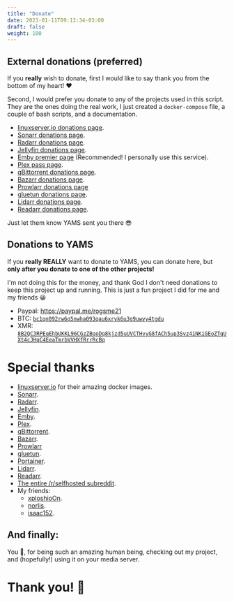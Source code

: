 ```yaml
---
title: "Donate"
date: 2023-01-11T09:13:34-03:00
draft: false
weight: 100
---
```


## External donations (preferred)
If you **really** wish to donate, first I would like to say thank you from the bottom of my heart! ❤️ 

Second, I would prefer you donate to any of the projects used in this script. They are the ones doing the real work, I just created a `docker-compose` file, a couple of bash scripts, and a documentation.

- [linuxserver.io donations page](https://www.linuxserver.io/donate).
- [Sonarr donations page](https://sonarr.tv/donate).
- [Radarr donations page](https://radarr.video/donate).
- [Jellyfin donations page](https://opencollective.com/jellyfin).
- [Emby premier page](https://emby.media/premiere.html) (Recommended! I personally use this service).
- [Plex pass page](https://www.plex.tv/plex-pass/).
- [qBittorrent donations page](https://www.qbittorrent.org/donate).
- [Bazarr donations page](https://www.paypal.com/donate/?cmd=_s-xclick&hosted_button_id=XHHRWXT9YB7WE&source=url).
- [Prowlarr donations page](https://prowlarr.com/donate)
- [gluetun donations page](https://www.paypal.me/qmcgaw).
- [Lidarr donations page](https://lidarr.audio/donate).
- [Readarr donations page](https://readarr.com/donate).

Just let them know YAMS sent you there 😎

## Donations to YAMS
If you **really REALLY** want to donate to YAMS, you can donate here, but **only after you donate to one of the other projects!** 

I'm not doing this for the money, and thank God I don't need donations to keep this project up and running. This is just a fun project I did for me and my friends 😀 

- Paypal: https://paypal.me/rogsme21
- BTC: [`bc1qn092rw6q5nwha093qau6xryk6u3g9uwvy4tgdu`](/pics/btc.png)
- XMR: [`8B2QC3RPEqEhbUKKL96CGzZBqoDq8kjzd5uUVCTHvyG8fACh5up3Svz4iNKiGEoZTqUXt4cJHqC4EeaTmrbVVHXfRrrRcBq`](/pics/xmr.png)

# Special thanks
- [linuxserver.io](https://info.linuxserver.io/) for their amazing docker images.
- [Sonarr](https://sonarr.tv/).
- [Radarr](https://radarr.video/).
- [Jellyfin](https://jellyfin.org/).
- [Emby](https://emby.media/).
- [Plex](https://www.plex.tv/).
- [qBittorrent](https://www.qbittorrent.org/).
- [Bazarr](https://www.bazarr.media/).
- [Prowlarr](https://github.com/Prowlarr/Prowlarr)
- [gluetun](https://github.com/qdm12/gluetun).
- [Portainer](https://www.portainer.io/).
- [Lidarr](https://lidarr.audio/).
- [Readarr](https://readarr.com/).
- [The entire /r/selfhosted subreddit](https://www.reddit.com/r/selfhosted/).
- My friends:
  + [xploshioOn](https://github.com/xploshioOn).
  + [norlis](https://github.com/norlis).
  + [isaac152](https://github.com/isaac152).

## And finally:
You 🫵, for being such an amazing human being, checking out my project, and (hopefully!) using it on your media server. 

# Thank you! 🙇
